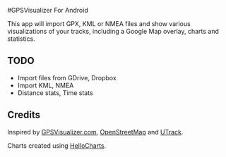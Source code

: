 #GPSVisualizer For Android

This app will import GPX, KML or NMEA files and show various visualizations of your tracks, including a Google Map overlay, charts and statistics.
 
## TODO

* Import files from GDrive, Dropbox
* Import KML, NMEA
* Distance stats, Time stats
 
 
## Credits
 
Inspired by [GPSVisualizer.com](http://www.gpsvisualizer.com/), [OpenStreetMap](http://openstreetmap.org) and [UTrack](http://utrack.crempa.net).

Charts created using [HelloCharts](https://github.com/lecho/hellocharts-android). 
